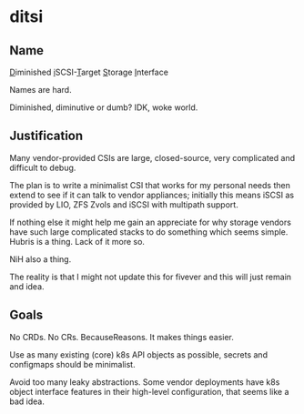 # ditsi

## Name

<ins>D</ins>iminished <ins>i</ins>SCSI-<ins>T</ins>arget <ins>S</ins>torage <ins>I</ins>nterface

Names are hard.

Diminished, diminutive or dumb?  IDK, woke world.

## Justification

Many vendor-provided CSIs are large, closed-source, very complicated
and difficult to debug.

The plan is to write a minimalist CSI that works for my personal needs
then extend to see if it can talk to vendor appliances; initially this
means iSCSI as provided by LIO, ZFS Zvols and iSCSI with multipath
support.

If nothing else it might help me gain an appreciate for why storage
vendors have such large complicated stacks to do something which seems
simple.  Hubris is a thing. Lack of it more so.

NiH also a thing.

The reality is that I might not update this for fivever and this will
just remain and idea.

## Goals

No CRDs.  No CRs.  BecauseReasons.  It makes things easier.

Use as many existing (core) k8s API objects as possible, secrets and
configmaps should be minimalist.

Avoid too many leaky abstractions.  Some vendor deployments have k8s
object interface features in their high-level configuration, that
seems like a bad idea.
